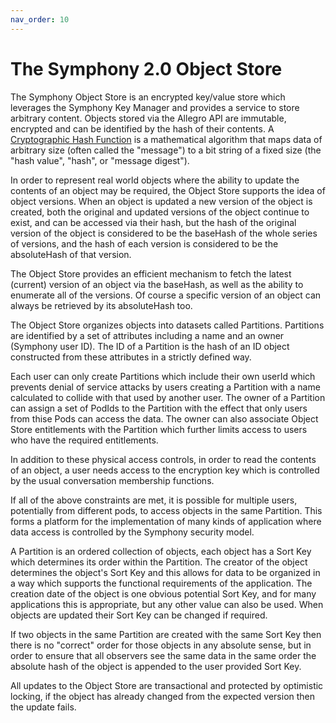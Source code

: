 ```yaml
---
nav_order: 10
---
```

# The Symphony 2.0 Object Store
The Symphony Object Store is an encrypted key/value store which leverages the Symphony Key Manager and provides
a service to store arbitrary content. Objects stored via the Allegro API are immutable, encrypted and can be 
identified by the hash of their contents. A [Cryptographic Hash Function](https://en.wikipedia.org/wiki/Cryptographic_hash_function) is a mathematical algorithm that maps data of arbitrary size (often called the "message") to a bit string of a fixed size
(the "hash value", "hash", or "message digest").

In order to represent real world objects where the ability to update the contents of an object may be required,
the Object Store supports the idea of object versions. When an object is updated a new version of the object is
created, both the original and updated versions of the object continue to exist, and can be accessed via their
hash, but the hash of the original version of the object is considered to be the baseHash of the whole series
of versions, and the hash of each version is considered to be the absoluteHash of that version.

The Object Store provides an efficient mechanism to fetch the latest (current) version of an object via
the baseHash, as well as the ability to enumerate all of the versions. Of course a specific version of an
object can always be retrieved by its absoluteHash too.

The Object Store organizes objects into datasets called Partitions. Partitions are identified by a set of attributes
including a name and an owner (Symphony user ID). The ID of a Partition is the hash of an ID object constructed
from these attributes in a strictly defined way.

Each user can only create Partitions which include their own userId which
prevents denial of service attacks by users creating a Partition with a name calculated to collide with that used
by another user. The owner of a Partition can assign a set of PodIds to the Partition with the effect that
only users from thise Pods can access the data. The owner can also associate Object Store entitlements with the
Partition which further limits access to users who have the required entitlements.

In addition to these physical access controls, in order to read the contents of an object, a user needs access to
the encryption key which is controlled by the usual conversation membership functions.

If all of the above constraints are met, it is possible for multiple users, potentially from different pods, to access
objects in the same Partition. This forms a platform for the implementation of many kinds of application where data
access is controlled by the Symphony security model.

A Partition is an ordered
collection of objects, each object has a Sort Key which determines its order within the Partition. The creator of the
object determines the object's Sort Key and this allows for data to be organized in a way which supports the
functional requirements of the application. The creation date of the object is one obvious potential Sort Key,
and for many applications this is appropriate, but any other value can also be used. When objects are updated their
Sort Key can be changed if required.

If two objects in the same Partition are created with the same Sort Key then there is no "correct" order for those 
objects in any absolute sense, but in order to ensure that all observers see the same data in the same order
the absolute hash of the object is appended to the user provided Sort Key.

All updates to the Object Store are transactional and protected by optimistic locking, if the object has
already changed from the expected version then the update fails.


